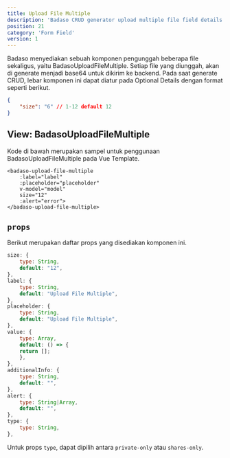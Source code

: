 ```yaml
---
title: Upload File Multiple
description: 'Badaso CRUD generator upload multiple file field details'
position: 21
category: 'Form Field'
version: 1
---
```


Badaso menyediakan sebuah komponen pengunggah beberapa file sekaligus, yaitu BadasoUploadFileMultiple. Setiap file yang diunggah, akan di generate menjadi base64 untuk dikirim ke backend. Pada saat generate CRUD, lebar komponen ini dapat diatur pada Optional Details dengan format seperti berikut.

```json
{
    "size": "6" // 1-12 default 12
}
```

## View: BadasoUploadFileMultiple

Kode di bawah merupakan sampel untuk penggunaan BadasoUploadFileMultiple pada Vue Template.

```vue
<badaso-upload-file-multiple
    :label="label"
    :placeholder="placeholder"
    v-model="model"
    size="12"
    :alert="error">
</badaso-upload-file-multiple>
```

## `props`

Berikut merupakan daftar props yang disediakan komponen ini.

```js
size: {
    type: String,
    default: "12",
},
label: {
    type: String,
    default: "Upload File Multiple",
},
placeholder: {
    type: String,
    default: "Upload File Multiple",
},
value: {
    type: Array,
    default: () => {
    return [];
    },
},
additionalInfo: {
    type: String,
    default: "",
},
alert: {
    type: String|Array,
    default: "",
},
type: {
    type: String,
},
```

<alert>
Untuk props <code>type</code>, dapat dipilih antara <code>private-only</code> atau <code>shares-only</code>.
</alert>
